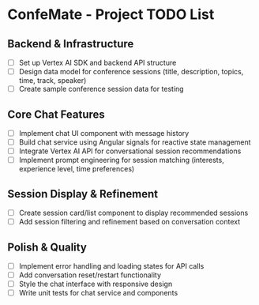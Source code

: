 # ConfeMate - Project TODO List

## Backend & Infrastructure

- [ ] Set up Vertex AI SDK and backend API structure
- [ ] Design data model for conference sessions (title, description, topics, time, track, speaker)
- [ ] Create sample conference session data for testing

## Core Chat Features

- [ ] Implement chat UI component with message history
- [ ] Build chat service using Angular signals for reactive state management
- [ ] Integrate Vertex AI API for conversational session recommendations
- [ ] Implement prompt engineering for session matching (interests, experience level, time preferences)

## Session Display & Refinement

- [ ] Create session card/list component to display recommended sessions
- [ ] Add session filtering and refinement based on conversation context

## Polish & Quality

- [ ] Implement error handling and loading states for API calls
- [ ] Add conversation reset/restart functionality
- [ ] Style the chat interface with responsive design
- [ ] Write unit tests for chat service and components
